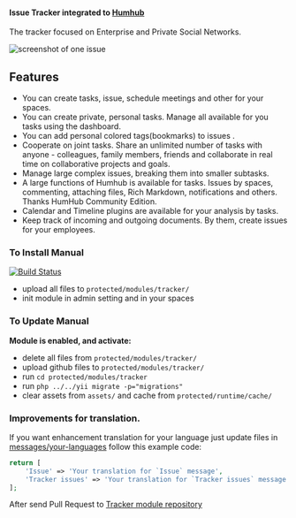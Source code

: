 #### Issue Tracker integrated to [Humhub](https://github.com/humhub/humhub)

The tracker focused on Enterprise and Private Social Networks.

![screenshot of one issue](https://cloud.githubusercontent.com/assets/874234/25657653/907516a0-3007-11e7-9430-0956bc2febf2.jpg)

## Features
- You can create tasks, issue, schedule meetings and other for your spaces.
- You can create private, personal tasks. Manage all available for you tasks using the dashboard.
- You can add personal colored tags(bookmarks) to issues .
- Cooperate on joint tasks. Share an unlimited number of tasks with anyone - colleagues, family members, friends and
 collaborate in real time on collaborative projects and goals.
- Manage large complex issues, breaking them into smaller subtasks.
- A large functions of Humhub is available for tasks. Issues by spaces, commenting, attaching files, Rich Markdown,
 notifications and others. Thanks HumHub Community Edition.
- Calendar and Timeline plugins are available for your analysis by tasks.
- Keep track of incoming and outgoing documents. By them, create issues for your employees.

### To Install Manual

[![Build Status](https://travis-ci.org/githubjeka/tracker-issues.svg?branch=master)](https://travis-ci.org/githubjeka/tracker-issues)

- upload all files to `protected/modules/tracker/`
- init module in admin setting and in your spaces

### To Update Manual
**Module is enabled, and activate:**

- delete all files from `protected/modules/tracker/`
- upload github files to `protected/modules/tracker/`
- run `cd protected/modules/tracker`
- run `php ../../yii migrate -p="migrations"`
- clear assets from `assets/` and cache from `protected/runtime/cache/`

### Improvements for translation.

If you want enhancement translation for your language just update files in [messages/your-languages](messages/)
follow this example code:

```php
return [
    'Issue' => 'Your translation for `Issue` message',
    'Tracker issues' => 'Your translation for `Tracker issues` message',
];
```

After send Pull Request to [Tracker module repository](https://github.com/githubjeka/tracker-issues)
